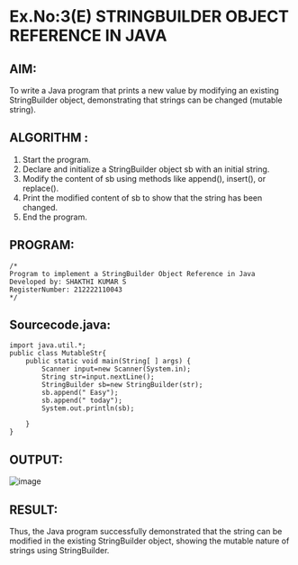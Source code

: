 # Ex.No:3(E)  STRINGBUILDER OBJECT REFERENCE IN JAVA

## AIM:
To write a Java program that prints a new value by modifying an existing StringBuilder object, demonstrating that strings can be changed (mutable string).

## ALGORITHM :
1.	Start the program.
2.	Declare and initialize a StringBuilder object sb with an initial string.
3.	Modify the content of sb using methods like append(), insert(), or replace().
4.	Print the modified content of sb to show that the string has been changed.
5.	End the program.

## PROGRAM:
 ```
/*
Program to implement a StringBuilder Object Reference in Java
Developed by: SHAKTHI KUMAR S
RegisterNumber: 212222110043
*/
```

## Sourcecode.java:
```
import java.util.*;
public class MutableStr{ 
    public static void main(String[ ] args) {
        Scanner input=new Scanner(System.in);
        String str=input.nextLine();
        StringBuilder sb=new StringBuilder(str);
        sb.append(" Easy");
        sb.append(" today");
        System.out.println(sb); 
        
    } 
}
```

## OUTPUT:

![image](https://github.com/user-attachments/assets/54343179-9be1-4ab9-9e95-02904e0b9576)

## RESULT:
Thus, the Java program successfully demonstrated that the string can be modified in the existing StringBuilder object, showing the mutable nature of strings using StringBuilder.

